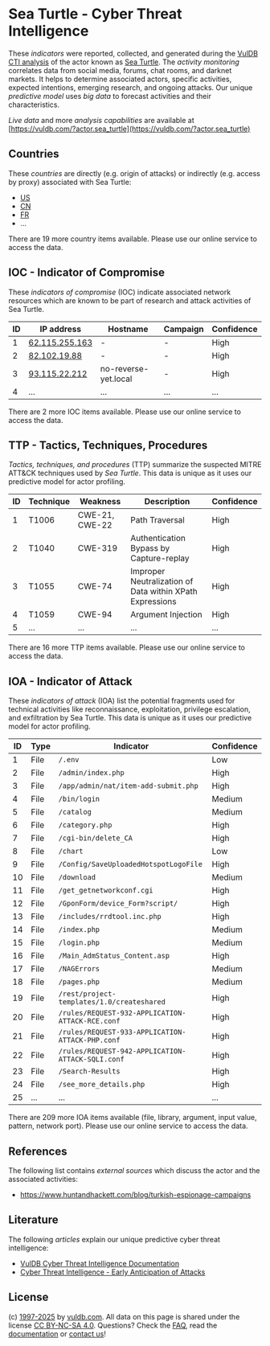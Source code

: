 # Sea Turtle - Cyber Threat Intelligence

These _indicators_ were reported, collected, and generated during the [VulDB CTI analysis](https://vuldb.com/?kb.cti) of the actor known as [Sea Turtle](https://vuldb.com/?actor.sea_turtle). The _activity monitoring_ correlates data from social media, forums, chat rooms, and darknet markets. It helps to determine associated actors, specific activities, expected intentions, emerging research, and ongoing attacks. Our unique _predictive model_ uses _big data_ to forecast activities and their characteristics.

_Live data_ and more _analysis capabilities_ are available at [https://vuldb.com/?actor.sea_turtle](https://vuldb.com/?actor.sea_turtle)

## Countries

These _countries_ are directly (e.g. origin of attacks) or indirectly (e.g. access by proxy) associated with Sea Turtle:

* [US](https://vuldb.com/?country.us)
* [CN](https://vuldb.com/?country.cn)
* [FR](https://vuldb.com/?country.fr)
* ...

There are 19 more country items available. Please use our online service to access the data.

## IOC - Indicator of Compromise

These _indicators of compromise_ (IOC) indicate associated network resources which are known to be part of research and attack activities of Sea Turtle.

ID | IP address | Hostname | Campaign | Confidence
-- | ---------- | -------- | -------- | ----------
1 | [62.115.255.163](https://vuldb.com/?ip.62.115.255.163) | - | - | High
2 | [82.102.19.88](https://vuldb.com/?ip.82.102.19.88) | - | - | High
3 | [93.115.22.212](https://vuldb.com/?ip.93.115.22.212) | no-reverse-yet.local | - | High
4 | ... | ... | ... | ...

There are 2 more IOC items available. Please use our online service to access the data.

## TTP - Tactics, Techniques, Procedures

_Tactics, techniques, and procedures_ (TTP) summarize the suspected MITRE ATT&CK techniques used by _Sea Turtle_. This data is unique as it uses our predictive model for actor profiling.

ID | Technique | Weakness | Description | Confidence
-- | --------- | -------- | ----------- | ----------
1 | T1006 | CWE-21, CWE-22 | Path Traversal | High
2 | T1040 | CWE-319 | Authentication Bypass by Capture-replay | High
3 | T1055 | CWE-74 | Improper Neutralization of Data within XPath Expressions | High
4 | T1059 | CWE-94 | Argument Injection | High
5 | ... | ... | ... | ...

There are 16 more TTP items available. Please use our online service to access the data.

## IOA - Indicator of Attack

These _indicators of attack_ (IOA) list the potential fragments used for technical activities like reconnaissance, exploitation, privilege escalation, and exfiltration by Sea Turtle. This data is unique as it uses our predictive model for actor profiling.

ID | Type | Indicator | Confidence
-- | ---- | --------- | ----------
1 | File | `/.env` | Low
2 | File | `/admin/index.php` | High
3 | File | `/app/admin/nat/item-add-submit.php` | High
4 | File | `/bin/login` | Medium
5 | File | `/catalog` | Medium
6 | File | `/category.php` | High
7 | File | `/cgi-bin/delete_CA` | High
8 | File | `/chart` | Low
9 | File | `/Config/SaveUploadedHotspotLogoFile` | High
10 | File | `/download` | Medium
11 | File | `/get_getnetworkconf.cgi` | High
12 | File | `/GponForm/device_Form?script/` | High
13 | File | `/includes/rrdtool.inc.php` | High
14 | File | `/index.php` | Medium
15 | File | `/login.php` | Medium
16 | File | `/Main_AdmStatus_Content.asp` | High
17 | File | `/NAGErrors` | Medium
18 | File | `/pages.php` | Medium
19 | File | `/rest/project-templates/1.0/createshared` | High
20 | File | `/rules/REQUEST-932-APPLICATION-ATTACK-RCE.conf` | High
21 | File | `/rules/REQUEST-933-APPLICATION-ATTACK-PHP.conf` | High
22 | File | `/rules/REQUEST-942-APPLICATION-ATTACK-SQLI.conf` | High
23 | File | `/Search-Results` | High
24 | File | `/see_more_details.php` | High
25 | ... | ... | ...

There are 209 more IOA items available (file, library, argument, input value, pattern, network port). Please use our online service to access the data.

## References

The following list contains _external sources_ which discuss the actor and the associated activities:

* https://www.huntandhackett.com/blog/turkish-espionage-campaigns

## Literature

The following _articles_ explain our unique predictive cyber threat intelligence:

* [VulDB Cyber Threat Intelligence Documentation](https://vuldb.com/?kb.cti)
* [Cyber Threat Intelligence - Early Anticipation of Attacks](https://www.scip.ch/en/?labs.20201022)

## License

(c) [1997-2025](https://vuldb.com/?kb.changelog) by [vuldb.com](https://vuldb.com/?kb.about). All data on this page is shared under the license [CC BY-NC-SA 4.0](https://creativecommons.org/licenses/by-nc-sa/4.0/). Questions? Check the [FAQ](https://vuldb.com/?kb.faq), read the [documentation](https://vuldb.com/?kb) or [contact us](https://vuldb.com/?contact)!
